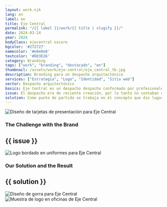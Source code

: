 ```yaml
---
layout: work.njk 
lang: en
label: en
title: Eje Central
permalink: "/{{ label }}/work/{{ title | slugify }}/"
date: 2024-03-24
year: 2024
bodyClass: ejecentral oscuro
bgcolor: '#272727'
namecolor: '#e0e0e0'
textcolor: '#DD3E26'
category: Branding
tags: ["work", "branding", "destacado", "en"]
thumbnail: /assets/work/eje-central/eje_central_tb.jpg
description: Branding para un despacho arquitectónico
services: ["Estrategia", "Logo", "Identidad", "Sitio web"]
sector: Despacho arquitectónico
basics: Eje Central es un despacho despacho conformado por profesionales y liderado por tres socios, expertos en los tres ejes centrales de su ideología… buena arquitectura, eficiente de construir y con sentido financiero. Se dedican a la realización de proyectos arquitectónicos con una perspectiva ágil y dinámica, especializados en el diseňo de desarrollos habitacionales de vivienda vertical y horizontal.
issue: El despacho era de reciente creación, por lo tanto no contaban con un nombre comercial, así como tampoco ningún logo o elemento visual que formara parte de su identidad de marca. Todo fue creado desde su inicio, partiendo de una serie de valores que se fueron definiendo en las primeras interacciones con la visión de los socios fundadores.
solution: Como punto de partida se trabaja en el concepto que dio lugar al nombre, el cual surge de la integración de las tres perspectivas distintas que cada uno de los socios tiene sobre cómo operar su negocio, debido a que se integra por un especialista en arquitectura, otro en construcción y un tercero en finanzas. Cada uno representa una faceta que aporta un valor único pero integral, un eje central desde donde surgen los conceptos para cada nuevo proyecto de vivienda. Posteriormente se genera una abstracción gráfica para dar lugar al logo, una construcción de formas geométricas simples que dan forma a una E y una C en representación de su nombre. Por último, se crea una identidad sobria, minimalista, moderna, acorde al estilo de la arquitectura del despacho.
---
```


![Diseño de tarjetas de presentación para Eje Central](/assets/work/eje-central/eje_central_tarjeta.jpg)

<div class="column__2">
    <div class="col__left">
        <h3>The Challenge with the Brand</h3>
    </div>
    <div class="col__right">
        <h2>{{ issue }}</h2>
    </div>
</div>

![Logo bordado en uniformes para Eje Central](/assets/work/eje-central/eje_central_logo_bordado.jpg)

<div class="column__2 work__column__2">
    <div class="col__left">
        <h3>Our Solution and the Result</h3>
    </div>
    <div class="col__right">
        <h2>{{ solution }}</h2>
    </div>
</div>

![Diseño de gorra para Eje Central](/assets/work/eje-central/eje_central_gorra.jpg)
![Muestra de logo en oficinas de Eje Central](/assets/work/eje-central/eje_central_piedra_logo.jpg)